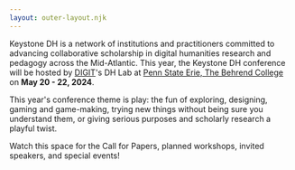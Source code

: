 ```yaml
---
layout: outer-layout.njk
---
```


 
Keystone DH is a network of institutions and practitioners committed to advancing collaborative scholarship in digital humanities research and pedagogy across the Mid-Atlantic. This year, the Keystone DH conference will be hosted by [DIGIT](https://digit-psb.github.io/DIGIT/)'s DH Lab
at [Penn State Erie, The Behrend College](https://behrend.psu.edu/) on  <strong>May 20 - 22, 2024</strong>.

This year's conference theme is play: the fun of exploring, designing, gaming and game-making, trying new things without being sure you understand them, or giving serious purposes and scholarly research a playful twist.        
        
Watch this space for the Call for Papers, planned workshops, invited speakers, and special events!
    
